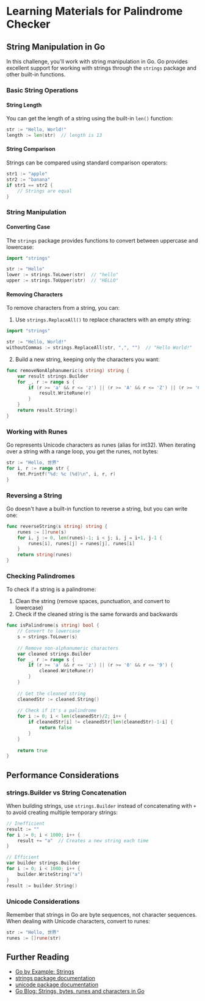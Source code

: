 # Learning Materials for Palindrome Checker

## String Manipulation in Go

In this challenge, you'll work with string manipulation in Go. Go provides excellent support for working with strings through the `strings` package and other built-in functions.

### Basic String Operations

#### String Length

You can get the length of a string using the built-in `len()` function:

```go
str := "Hello, World!"
length := len(str)  // length is 13
```

#### String Comparison

Strings can be compared using standard comparison operators:

```go
str1 := "apple"
str2 := "banana"
if str1 == str2 {
    // Strings are equal
}
```

### String Manipulation

#### Converting Case

The `strings` package provides functions to convert between uppercase and lowercase:

```go
import "strings"

str := "Hello"
lower := strings.ToLower(str)  // "hello"
upper := strings.ToUpper(str)  // "HELLO"
```

#### Removing Characters

To remove characters from a string, you can:

1. Use `strings.ReplaceAll()` to replace characters with an empty string:

```go
import "strings"

str := "Hello, World!"
withoutCommas := strings.ReplaceAll(str, ",", "")  // "Hello World!"
```

2. Build a new string, keeping only the characters you want:

```go
func removeNonAlphanumeric(s string) string {
    var result strings.Builder
    for _, r := range s {
        if (r >= 'a' && r <= 'z') || (r >= 'A' && r <= 'Z') || (r >= '0' && r <= '9') {
            result.WriteRune(r)
        }
    }
    return result.String()
}
```

### Working with Runes

Go represents Unicode characters as runes (alias for int32). When iterating over a string with a range loop, you get the runes, not bytes:

```go
str := "Hello, 世界"
for i, r := range str {
    fmt.Printf("%d: %c (%d)\n", i, r, r)
}
```

### Reversing a String

Go doesn't have a built-in function to reverse a string, but you can write one:

```go
func reverseString(s string) string {
    runes := []rune(s)
    for i, j := 0, len(runes)-1; i < j; i, j = i+1, j-1 {
        runes[i], runes[j] = runes[j], runes[i]
    }
    return string(runes)
}
```

### Checking Palindromes

To check if a string is a palindrome:

1. Clean the string (remove spaces, punctuation, and convert to lowercase)
2. Check if the cleaned string is the same forwards and backwards

```go
func isPalindrome(s string) bool {
    // Convert to lowercase
    s = strings.ToLower(s)
    
    // Remove non-alphanumeric characters
    var cleaned strings.Builder
    for _, r := range s {
        if (r >= 'a' && r <= 'z') || (r >= '0' && r <= '9') {
            cleaned.WriteRune(r)
        }
    }
    
    // Get the cleaned string
    cleanedStr := cleaned.String()
    
    // Check if it's a palindrome
    for i := 0; i < len(cleanedStr)/2; i++ {
        if cleanedStr[i] != cleanedStr[len(cleanedStr)-1-i] {
            return false
        }
    }
    
    return true
}
```

## Performance Considerations

### strings.Builder vs String Concatenation

When building strings, use `strings.Builder` instead of concatenating with `+` to avoid creating multiple temporary strings:

```go
// Inefficient
result := ""
for i := 0; i < 1000; i++ {
    result += "a"  // Creates a new string each time
}

// Efficient
var builder strings.Builder
for i := 0; i < 1000; i++ {
    builder.WriteString("a")
}
result := builder.String()
```

### Unicode Considerations

Remember that strings in Go are byte sequences, not character sequences. When dealing with Unicode characters, convert to runes:

```go
str := "Hello, 世界"
runes := []rune(str)
```

## Further Reading

- [Go by Example: Strings](https://gobyexample.com/strings)
- [strings package documentation](https://pkg.go.dev/strings)
- [unicode package documentation](https://pkg.go.dev/unicode)
- [Go Blog: Strings, bytes, runes and characters in Go](https://blog.golang.org/strings) 